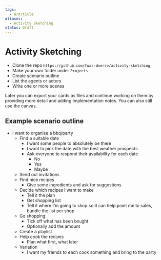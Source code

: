 ```yaml
---
tags:
  - a/Article
aliases:
  - Activity Sketching
status: Draft
---
```

# Activity Sketching

- Clone the repo `https://github.com/fuas-dverse/activity-sketching`
- Make your own folder under `Projects`
- Create scenario outline
- List the agents or actors
- Write one or more scenes

Later you can export your cards as files and continue working on them by providing more detail and adding implementation notes. You can also still use the canvas.

## Example scenario outline

- I want to organise a bbq/party
	- Find a suitable date
		- I want some people to absolutely be there
		- I want to pick the date with the best weather prospects
		- Ask everyone to respond their availability for each date
			- No
			- Yes
			- Maybe
	- Send out invitations
	- Find nice recipes
		- Give some ingredients and ask for suggestions
	- Decide which recipes I want to make
		- Tell it the plan
		- Get shopping list
		- Tell it where I'm going to shop so it can help point me to sales, bundle the list per shop
	- Go shopping
		- Tick off what has been bought
		- Optionally add the amount
	- Create a playlist
	- Help cook the recipes
		- Plan what first, what later
	- Variation
		- I want my friends to each cook something and bring to the party



